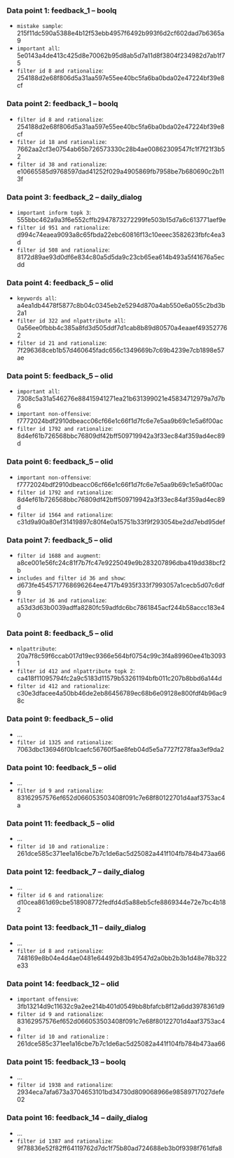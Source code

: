 ### Data point 1: feedback_1 – boolq
* `mistake sample`: 215f11dc590a5388e4b12f53ebb4957f6492b993f6d2cf602dad7b6365a9
* `important all`: 5e0143a4de413c425d8e70062b95d8ab5d7a11d8f3804f234982d7ab1f75
* `filter id 8 and rationalize`: 254188d2e68f806d5a31aa597e55ee40bc5fa6ba0bda02e47224bf39e8cf

### Data point 2: feedback_1 – boolq
* `filter id 8 and rationalize`: 254188d2e68f806d5a31aa597e55ee40bc5fa6ba0bda02e47224bf39e8cf
* `filter id 18 and rationalize`: 7662aa2cf3e0754ab65b726573330c28b4ae00862309547fc1f7f21f3b52
* `filter id 38 and rationalize`: e10665585d9768597dad41252f029a4905869fb7958be7b680690c2b113f

### Data point 3: feedback_2 – daily_dialog
* `important inform topk 3`: 555bbc462a9a3f6e552cffb2947873272299fe503b15d7a6c613771aef9e
* `filter id 951 and rationalize`: d994c74eaea9093a8c65fbda22ebc60816f13c10eeec3582623fbfc4ea3d
* `filter id 508 and rationalize`: 8172d89ae93d0df6e834c80a5d5da9c23cb65ea614b493a5f41676a5ecdd

### Data point 4: feedback_5 – olid
* `keywords all`: a4ea1db4478f5877c8b04c0345eb2e5294d870a4ab550e6a055c2bd3b2a1
* `filter id 322 and nlpattribute all`: 0a56ee0fbbb4c385a8fd3d505ddf7d1cab8b89d80570a4eaaef493527762
* `filter id 21 and rationalize`: 7f296368ceb1b57d460645fadc656c1349669b7c69b4239e7cb1898e57ae

### Data point 5: feedback_5 – olid
* `important all`: 7308c5a31a546276e88415941271ea21b631399021e45834712979a7d7b6
* `important non-offensive`: f7772024bdf2910dbeacc06cf66e1c66f1d7fc6e7e5aa9b69c1e5a6f00ac
* `filter id 1792 and rationalize`: 8d4ef61b726568bbc76809df42bff509719942a3f33ec84af359ad4ec89d

### Data point 6: feedback_5 – olid
* `important non-offensive`: f7772024bdf2910dbeacc06cf66e1c66f1d7fc6e7e5aa9b69c1e5a6f00ac
* `filter id 1792 and rationalize`: 8d4ef61b726568bbc76809df42bff509719942a3f33ec84af359ad4ec89d
* `filter id 1564 and rationalize`: c31d9a90a80ef31419897c80f4e0a15751b33f9f293054be2dd7ebd95def

### Data point 7: feedback_5 – olid
* `filter id 1688 and augment`: a8ce001e56fc24c81f7b7fc47e9225049e9b283207896dba419dd38bcf2b
* `includes and filter id 36 and show`: d673fe4545717768696264ee4717b4935f333f7993057a1cecb5d07c6df9
* `filter id 36 and rationalize`: a53d3d63b0039adffa8280fc59adfdc6bc7861845acf244b58accc183e40

### Data point 8: feedback_5 – olid
* `nlpattribute`: 20a7f8c59f6ccab017d19ec9366e564bf0754c99c3f4a89960ee41b30931
* `filter id 412 and nlpattribute topk 2`: ca418f11095794fc2a9c5183d11579b53261194bfb011c207b8bbd6a144d
* `filter id 412 and rationalize`: c30e3dfacee4a50bb46de2eb86456789ec68b6e09128e800fdf4b96ac98c

### Data point 9: feedback_5 – olid
* …
* `filter id 1325 and rationalize`: 7063dbc136946f0b1caefc56760f5ae8feb04d5e5a7727f278faa3ef9da2

### Data point 10: feedback_5 – olid
* …
* `filter id 9 and rationalize`: 83162957576ef652d066053503408f091c7e68f80122701d4aaf3753ac4a

### Data point 11: feedback_5 – olid
* …
* `filter id 10 and rationalize` : 261dce585c371ee1a16cbe7b7c1de6ac5d25082a441f104fb784b473aa66

### Data point 12: feedback_7 – daily_dialog
* …
* `filter id 6 and rationalize`: d10cea861d69cbe518908772fedfd4d5a88eb5cfe8869344e72e7bc4b182

### Data point 13: feedback_11 – daily_dialog
* …
* `filter id 8 and rationalize`: 748169e8b04e4d4ae0481e64492b83b49547d2a0bb2b3b1d48e78b322e33

### Data point 14: feedback_12 – olid
* `important offensive`: 3fb13214d9c11632c9a2ee214b401d0549bb8bfafcb8f12a6dd3978361d9
* `filter id 9 and rationalize`: 83162957576ef652d066053503408f091c7e68f80122701d4aaf3753ac4a
* `filter id 10 and rationalize` : 261dce585c371ee1a16cbe7b7c1de6ac5d25082a441f104fb784b473aa66

### Data point 15: feedback_13 – boolq
* …
* `filter id 1938 and rationalize`: 2934eca7afa673a3704653101bd34730d809068966e98589717027defe02

### Data point 16: feedback_14 – daily_dialog
* …
* `filter id 1387 and rationalize`: 9f78836e52f82ff64119762d7dc1f75b80ad724688eb3b0f9398f761dfa8

